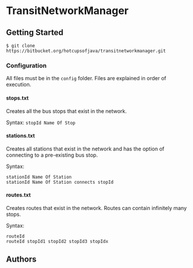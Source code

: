 # TransitNetworkManager

## Getting Started

```
$ git clone https://bitbucket.org/hotcupsofjava/transitnetworkmanager.git
```

### Configuration
All files must be in the `config` folder.
Files are explained in order of execution.

#### stops.txt
Creates all the bus stops that exist in the network.

Syntax:
```stopId Name Of Stop```

#### stations.txt
Creates all stations that exist in the network and has the option of connecting to a pre-existing bus stop.

Syntax:
```
stationId Name Of Station
stationId Name Of Station connects stopId
```

#### routes.txt
Creates routes that exist in the network. Routes can contain infinitely many stops.

Syntax:
```
routeId
routeId stopId1 stopId2 stopId3 stopIdx
```

## Authors


